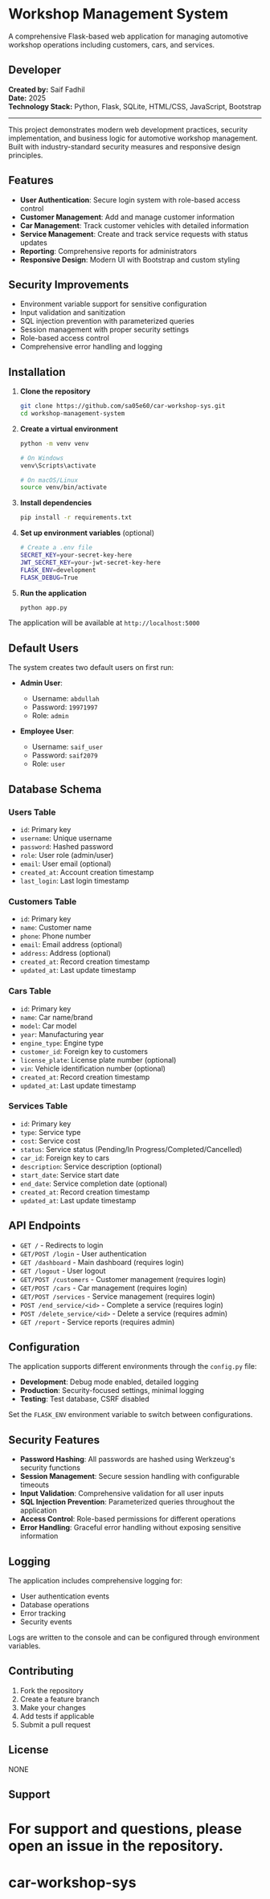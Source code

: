 # Workshop Management System

A comprehensive Flask-based web application for managing automotive workshop operations including customers, cars, and services.

## Developer

**Created by:** Saif Fadhil  
**Date:** 2025  
**Technology Stack:** Python, Flask, SQLite, HTML/CSS, JavaScript, Bootstrap

---

This project demonstrates modern web development practices, security implementation, and business logic for automotive workshop management. Built with industry-standard security measures and responsive design principles.

## Features

- **User Authentication**: Secure login system with role-based access control
- **Customer Management**: Add and manage customer information
- **Car Management**: Track customer vehicles with detailed information
- **Service Management**: Create and track service requests with status updates
- **Reporting**: Comprehensive reports for administrators
- **Responsive Design**: Modern UI with Bootstrap and custom styling

## Security Improvements

- Environment variable support for sensitive configuration
- Input validation and sanitization
- SQL injection prevention with parameterized queries
- Session management with proper security settings
- Role-based access control
- Comprehensive error handling and logging

## Installation

1. **Clone the repository**
   ```bash
   git clone https://github.com/sa05e60/car-workshop-sys.git
   cd workshop-management-system
   ```

2. **Create a virtual environment**
   ```bash
   python -m venv venv
   
   # On Windows
   venv\Scripts\activate
   
   # On macOS/Linux
   source venv/bin/activate
   ```

3. **Install dependencies**
   ```bash
   pip install -r requirements.txt
   ```

4. **Set up environment variables** (optional)
   ```bash
   # Create a .env file
   SECRET_KEY=your-secret-key-here
   JWT_SECRET_KEY=your-jwt-secret-key-here
   FLASK_ENV=development
   FLASK_DEBUG=True
   ```

5. **Run the application**
   ```bash
   python app.py
   ```

The application will be available at `http://localhost:5000`

## Default Users

The system creates two default users on first run:

- **Admin User**:
  - Username: `abdullah`
  - Password: `19971997`
  - Role: `admin`

- **Employee User**:
  - Username: `saif_user`
  - Password: `saif2079`
  - Role: `user`

## Database Schema

### Users Table
- `id`: Primary key
- `username`: Unique username
- `password`: Hashed password
- `role`: User role (admin/user)
- `email`: User email (optional)
- `created_at`: Account creation timestamp
- `last_login`: Last login timestamp

### Customers Table
- `id`: Primary key
- `name`: Customer name
- `phone`: Phone number
- `email`: Email address (optional)
- `address`: Address (optional)
- `created_at`: Record creation timestamp
- `updated_at`: Last update timestamp

### Cars Table
- `id`: Primary key
- `name`: Car name/brand
- `model`: Car model
- `year`: Manufacturing year
- `engine_type`: Engine type
- `customer_id`: Foreign key to customers
- `license_plate`: License plate number (optional)
- `vin`: Vehicle identification number (optional)
- `created_at`: Record creation timestamp
- `updated_at`: Last update timestamp

### Services Table
- `id`: Primary key
- `type`: Service type
- `cost`: Service cost
- `status`: Service status (Pending/In Progress/Completed/Cancelled)
- `car_id`: Foreign key to cars
- `description`: Service description (optional)
- `start_date`: Service start date
- `end_date`: Service completion date (optional)
- `created_at`: Record creation timestamp
- `updated_at`: Last update timestamp

## API Endpoints

- `GET /` - Redirects to login
- `GET/POST /login` - User authentication
- `GET /dashboard` - Main dashboard (requires login)
- `GET /logout` - User logout
- `GET/POST /customers` - Customer management (requires login)
- `GET/POST /cars` - Car management (requires login)
- `GET/POST /services` - Service management (requires login)
- `POST /end_service/<id>` - Complete a service (requires login)
- `POST /delete_service/<id>` - Delete a service (requires admin)
- `GET /report` - Service reports (requires admin)

## Configuration

The application supports different environments through the `config.py` file:

- **Development**: Debug mode enabled, detailed logging
- **Production**: Security-focused settings, minimal logging
- **Testing**: Test database, CSRF disabled

Set the `FLASK_ENV` environment variable to switch between configurations.

## Security Features

- **Password Hashing**: All passwords are hashed using Werkzeug's security functions
- **Session Management**: Secure session handling with configurable timeouts
- **Input Validation**: Comprehensive validation for all user inputs
- **SQL Injection Prevention**: Parameterized queries throughout the application
- **Access Control**: Role-based permissions for different operations
- **Error Handling**: Graceful error handling without exposing sensitive information

## Logging

The application includes comprehensive logging for:
- User authentication events
- Database operations
- Error tracking
- Security events

Logs are written to the console and can be configured through environment variables.

## Contributing

1. Fork the repository
2. Create a feature branch
3. Make your changes
4. Add tests if applicable
5. Submit a pull request

## License

NONE
## Support

For support and questions, please open an issue in the repository. 
=======
# car-workshop-sys
